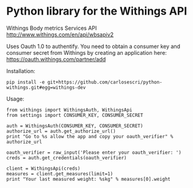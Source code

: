 # Python library for the Withings API

Withings Body metrics Services API
<http://www.withings.com/en/api/wbsapiv2>

Uses Oauth 1.0 to authentify. You need to obtain a consumer key
and consumer secret from Withings by creating an application
here: <https://oauth.withings.com/partner/add>

Installation:

    pip install -e git+https://github.com/carlosescri/python-withings.git#egg=withings-dev

Usage:

    from withings import WithingsAuth, WithingsApi
    from settings import CONSUMER_KEY, CONSUMER_SECRET
    
    auth = WithingsAuth(CONSUMER_KEY, CONSUMER_SECRET)
    authorize_url = auth.get_authorize_url()
    print "Go to %s allow the app and copy your oauth_verifier" % authorize_url
    
    oauth_verifier = raw_input('Please enter your oauth_verifier: ')
    creds = auth.get_credentials(oauth_verifier)

    client = WithingsApi(creds)
    measures = client.get_measures(limit=1)
    print "Your last measured weight: %skg" % measures[0].weight 
